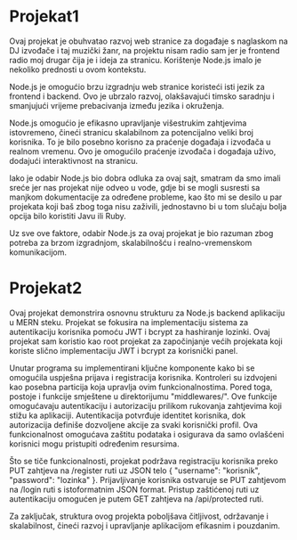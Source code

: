 # Projekat1

Ovaj projekat je obuhvatao razvoj web stranice za događaje s naglaskom na DJ izvođače i taj muzički žanr, na projektu nisam radio sam jer je frontend radio moj drugar čija je i ideja za stranicu. Korištenje Node.js imalo je nekoliko prednosti u ovom kontekstu.

Node.js je omogućio brzu izgradnju web stranice koristeći isti jezik za frontend i backend. Ovo je ubrzalo razvoj, olakšavajući timsko saradnju i smanjujući vrijeme prebacivanja između jezika i okruženja.

Node.js omogućio je efikasno upravljanje višestrukim zahtjevima istovremeno, čineći stranicu skalabilnom za potencijalno veliki broj korisnika. To je bilo posebno korisno za praćenje događaja i izvođača u realnom vremenu. Ovo je omogućilo praćenje izvođača i događaja uživo, dodajući interaktivnost na stranicu.

Iako je odabir Node.js bio dobra odluka za ovaj sajt, smatram da smo imali sreće jer nas projekat nije odveo u vode, gdje bi se mogli susresti sa manjkom dokumentacije za određene probleme, kao što mi se desilo u par projekata koji baš zbog toga nisu zaživili, jednostavno bi u tom slučaju bolja opcija bilo koristiti Javu ili Ruby.

Uz sve ove faktore, odabir Node.js za ovaj projekat je bio razuman zbog potreba za brzom izgradnjom, skalabilnošću i realno-vremenskom komunikacijom.

# Projekat2

Ovaj projekat demonstrira osnovnu strukturu za Node.js backend aplikaciju u MERN steku. Projekat se fokusira na implementaciju sistema za autentikaciju korisnika pomoću JWT i bcrypt za hashiranje lozinki. Ovaj projekat sam koristio kao root projekat za započinjanje većih projekata koji koriste slično implementaciju JWT i bcrypt za korisnički panel.

Unutar programa su implementirani ključne komponente kako bi se omogućila uspješna prijava i registracija korisnika. Kontroleri su izdvojeni kao posebna particija koja upravlja ovim funkcionalnostima. Pored toga, postoje i funkcije smještene u direktorijumu "middlewares/". Ove funkcije omogućavaju autentikaciju i autorizaciju prilikom rukovanja zahtjevima koji stižu ka aplikaciji. Autentikacija potvrđuje identitet korisnika, dok autorizacija definiše dozvoljene akcije za svaki korisnički profil. Ova funkcionalnost omogućava zaštitu podataka i osigurava da samo ovlašćeni korisnici mogu pristupiti određenim resursima.

Što se tiče funkcionalnosti, projekat podržava registraciju korisnika preko PUT zahtjeva na /register ruti uz JSON telo { "username": "korisnik", "password": "lozinka" }. Prijavljivanje korisnika ostvaruje se PUT zahtjevom na /login ruti s istoformatnim JSON format. Pristup zaštićenoj ruti uz autentikaciju omogućen je putem GET zahtjeva na /api/protected ruti.

Za zaključak, struktura ovog projekta poboljšava čitljivost, održavanje i skalabilnost, čineći razvoj i upravljanje aplikacijom efikasnim i pouzdanim.
